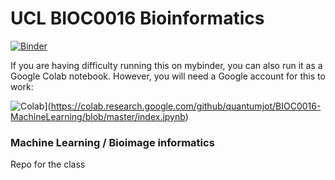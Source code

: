 # UCL BIOC0016 Bioinformatics


[![Binder](https://mybinder.org/badge_logo.svg)](https://mybinder.org/v2/gh/quantumjot/BIOC0016-MachineLearning/master?filepath=index.ipynb)

If you are having difficulty running this on mybinder, you can also run it as a Google Colab notebook. However, you will need a Google account for this to work:

![Colab](https://colab.research.google.com/assets/colab-badge.svg)](https://colab.research.google.com/github/quantumjot/BIOC0016-MachineLearning/blob/master/index.ipynb)


### Machine Learning / Bioimage informatics

Repo for the class
